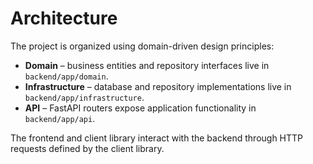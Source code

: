 # Architecture

The project is organized using domain-driven design principles:

- **Domain** – business entities and repository interfaces live in `backend/app/domain`.
- **Infrastructure** – database and repository implementations live in `backend/app/infrastructure`.
- **API** – FastAPI routers expose application functionality in `backend/app/api`.

The frontend and client library interact with the backend through HTTP
requests defined by the client library.
